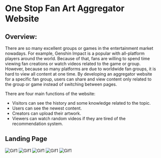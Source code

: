 # One Stop Fan Art Aggregator Website

## Overview:
There are so many excellent groups or games in the entertainment market nowadays. For example, Genshin Impact is a popular with all-platform players around the world. Because of that,  fans are willing to spend time viewing fan creations or watch videos related to the game or group. However, because so many platforms are due to worldwide fan groups, it is hard to view all content at one time. By developing an aggregator website for a specific fan group, users can share and view content only related to the group or game instead of switching between pages. 


There are four main functions of the website:<br />
  * Visitors can see the history and some knowledge related to the topic.<br />
  * Users can see the newest content.<br />
  * Creators can upload their artwork.<br />
  * Viewers can watch random videos if they are tired of the recommendation system. <br />
## Landing Page 
![Gif1](../master/gifs_for_md/图片1.gif)
![Gif1](../master/gifs_for_md/图片2.gif)
![Gif1](../master/gifs_for_md/图片3.gif)
![Gif1](../master/gifs_for_md/图片4.gif)
![Gif1](../master/gifs_for_md/图片5.gif)
